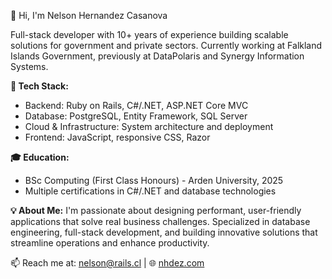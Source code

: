 👋 Hi, I'm Nelson Hernandez Casanova

Full-stack developer with 10+ years of experience building scalable solutions for government and private sectors. Currently working at Falkland Islands Government, previously at DataPolaris and Synergy Information Systems.

**🔧 Tech Stack:**
- Backend: Ruby on Rails, C#/.NET, ASP.NET Core MVC
- Database: PostgreSQL, Entity Framework, SQL Server
- Cloud & Infrastructure: System architecture and deployment
- Frontend: JavaScript, responsive CSS, Razor

**🎓 Education:**
- BSc Computing (First Class Honours) - Arden University, 2025
- Multiple certifications in C#/.NET and database technologies

**💡 About Me:**
I'm passionate about designing performant, user-friendly applications that solve real business challenges. Specialized in database engineering, full-stack development, and building innovative solutions that streamline operations and enhance productivity.

📫 Reach me at: nelson@rails.cl | 🌐 [nhdez.com](https://nhdez.com)
